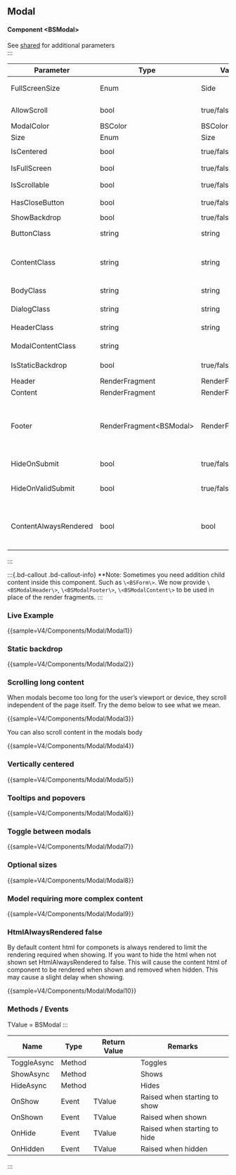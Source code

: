 ﻿## Modal
#### Component \<BSModal\>
See [shared](layout/shared) for additional parameters    
:::

| Parameter				| Type                      | Valid          | Remarks/Output                                                                     | 
|-----------------------|---------------------------|----------------|------------------------------------------------------------------------------------|
| FullScreenSize		| Enum                      | Side           | `.modal-fullscreen-[]-down`                                                        | {.table-striped}
| AllowScroll			| bool                      | true/false     | Allows Body Scrolling                                                              | 
| ModalColor			| BSColor                   | BSColor        |                                                                                    |
| Size					| Enum                      | Size           | `.modal-[]`                                                                        |
| IsCentered			| bool                      | true/false     | `.modal-dialog-centered`                                                           |
| IsFullScreen			| bool                      | true/false     | `.modal-fullscreen`                                                                |
| IsScrollable			| bool                      | true/false     | `.modal-dialog-scrollable`                                                         |
| HasCloseButton		| bool                      | true/false     | Includes `.btn-close`                                                              |
| ShowBackdrop			| bool                      | true/false     |                                                                                    |
| ButtonClass			| string                    | string         | custom class for the close button                                                  |
| ContentClass			| string                    | string         | custom class for `modal-body` - obsolete: use BodyClass                            |
| BodyClass				| string                    | string         | custom class for `modal-body`                                                      |
| DialogClass			| string                    | string         | custom class for `modal-dialog`                                                    |
| HeaderClass			| string                    | string         | custom class for `modal-header`                                                    |
| ModalContentClass		| string                    |                | custom class for `modal-content`                                                   |
| IsStaticBackdrop		| bool                      | true/false     | Ignores backdrop clicks                                                            |
| Header				| RenderFragment            | RenderFragment | Nested Content                                                                     |
| Content				| RenderFragment            | RenderFragment | Nested Content                                                                     |
| Footer				| RenderFragment\<BSModal\> | RenderFragment | Nested Content BSModal is assigned by a self reference you do not need to pass it. |
| HideOnSubmit			| bool                      | true/false     | Hides modal on BSForm submit.                                                      |
| HideOnValidSubmit		| bool                      | true/false     | Hides modal on Valid BSForm submit.                                                |
| ContentAlwaysRendered | bool                      | bool           | default=true. Hides content for component when not show if false                   |

:::

:::{.bd-callout .bd-callout-info}
**Note: Sometimes you need addition child content inside this component. Such as `\<BSForm\>`. We now provide `\<BSModalHeader\>`, `\<BSModalFooter\>`, `\<BSModalContent\>` to be used in place of the render fragments.
:::

### Live Example

{{sample=V4/Components/Modal/Modal1}}

### Static backdrop

{{sample=V4/Components/Modal/Modal2}}

### Scrolling long content
When modals become too long for the user’s viewport or device, they scroll independent of the page itself. Try the demo below to see what we mean.

{{sample=V4/Components/Modal/Modal3}}

You can also scroll content in the modals body

{{sample=V4/Components/Modal/Modal4}}

### Vertically centered

{{sample=V4/Components/Modal/Modal5}}

### Tooltips and popovers

{{sample=V4/Components/Modal/Modal6}}

### Toggle between modals

{{sample=V4/Components/Modal/Modal7}}

### Optional sizes

{{sample=V4/Components/Modal/Modal8}}

### Model requiring more complex content

{{sample=V4/Components/Modal/Modal9}}

### HtmlAlwaysRendered false
By default content html for componets is always rendered to limit the rendering required when showing. If you want to hide the html when not shown set HtmlAlwaysRendered to false. This will cause the content html of component to be rendered when shown and removed when hidden. This may cause a slight delay when showing.

{{sample=V4/Components/Modal/Modal10}}
### Methods / Events
TValue = BSModal
:::

| Name        | Type   | Return Value | Remarks                      |
|-------------|--------|--------------|------------------------------|
| ToggleAsync | Method |              | Toggles                      |
| ShowAsync   | Method |              | Shows                        |
| HideAsync   | Method |              | Hides                        |
| OnShow      | Event  | TValue       | Raised when starting to show |
| OnShown     | Event  | TValue       | Raised when shown            |
| OnHide      | Event  | TValue       | Raised when starting to hide |
| OnHidden    | Event  | TValue       | Raised when hidden           |
:::
